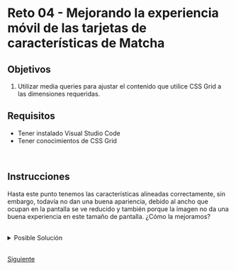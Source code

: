 # Reto 04 - Mejorando la experiencia móvil de las tarjetas de características de Matcha

## Objetivos
1. Utilizar media queries para ajustar el contenido que utilice CSS Grid a las dimensiones requeridas.
## Requisitos
- Tener instalado Visual Studio Code
- Tener conocimientos de CSS Grid

<br/>

## Instrucciones

Hasta este punto tenemos las características alineadas correctamente, sin embargo,
todavía no dan una buena apariencia, debido al ancho que ocupan en la pantalla
se ve reducido y también porque la imagen no da una buena experiencia en este
tamaño de pantalla. ¿Cómo la mejoramos?

<br/>

<details>
  <summary>Posible Solución</summary>

```css
@media (max-width: 575px) {
  /** Estilos de portada principal y sección de publicidad */
  .features {
    grid-template: repeat(4, 1fr) / 1fr;
    padding-left: 0;
    padding-right: 0;
  }

  .feature-image {
    display: none;
  }
}
```
</details>

<br/>

[Siguiente](../Ejemplo-06/README.md)